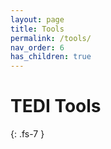 ```yaml
---
layout: page
title: Tools
permalink: /tools/
nav_order: 6
has_children: true
---
```


# TEDI Tools
{: .fs-7 }